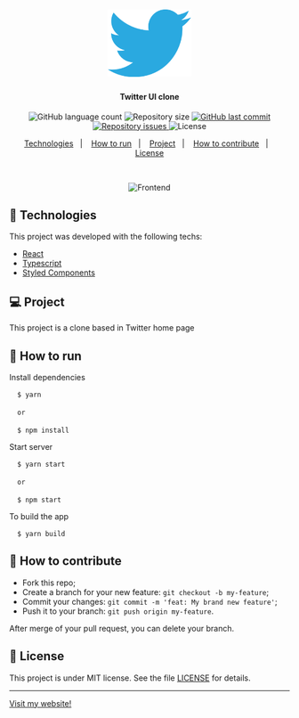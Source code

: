 <h1 align="center">
    <img alt="Twitter" title="#Twitter" src=".github/twitter-logo.png" width="150px" />
</h1>

<h4 align="center">
  Twitter UI clone
</h4>
<p align="center">
  <img alt="GitHub language count" src="https://img.shields.io/github/languages/count/gagigante/Twitter-UI-Clone">

  <img alt="Repository size" src="https://img.shields.io/github/repo-size/gagigante/Twitter-UI-Clone">
  
  <a href="https://github.com/gagigante/Twitter-UI-Clone/commits/master">
    <img alt="GitHub last commit" src="https://img.shields.io/github/last-commit/gagigante/Twitter-UI-Clone">
  </a>

  <a href="https://github.com/gagigante/Twitter-UI-Clone/issues">
    <img alt="Repository issues" src="https://img.shields.io/github/issues/gagigante/Twitter-UI-Clone">
  </a>

  <img alt="License" src="https://img.shields.io/badge/license-MIT-brightgreen">

<p align="center">
  <a href="#rocket-technologies">Technologies</a>&nbsp;&nbsp;&nbsp;|&nbsp;&nbsp;&nbsp;
  <a href="#runner-how-to-run">How to run</a>&nbsp;&nbsp;&nbsp;|&nbsp;&nbsp;&nbsp;
  <a href="#-project">Project</a>&nbsp;&nbsp;&nbsp;|&nbsp;&nbsp;&nbsp;
  <a href="#-how-to-contribute">How to contribute</a>&nbsp;&nbsp;&nbsp;|&nbsp;&nbsp;&nbsp;
  <a href="#memo-license">License</a>
</p>

<br>

<p align="center">
  <img alt="Frontend" src=".github/frontend.gif" width="700px">
</p>

## :rocket: Technologies

This project was developed with the following techs:

- [React](https://reactjs.org/)
- [Typescript](https://www.typescriptlang.org/)
- [Styled Components](https://styled-components.com/)

## 💻 Project

This project is a clone based in Twitter home page

## :runner: How to run

Install dependencies
```
  $ yarn

  or

  $ npm install
```

Start server
```
  $ yarn start

  or

  $ npm start
```

To build the app
```
  $ yarn build
```

## 🤔 How to contribute

- Fork this repo;
- Create a branch for your new feature: `git checkout -b my-feature`;
- Commit your changes: `git commit -m 'feat: My brand new feature'`;
- Push it to your branch: `git push origin my-feature`.

After merge of your pull request, you can delete your branch.

## :memo: License

This project is under MIT license. See the file [LICENSE](LICENSE) for details.

---

[Visit my website!](https://www.ggportfolio.com.br)
